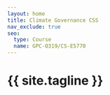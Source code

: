 ```yaml
---
layout: home
title: Climate Governance CSS
nav_exclude: true
seo:
  type: Course
  name: GPC-O319/CS-E5770
---
```


# {{ site.tagline }}